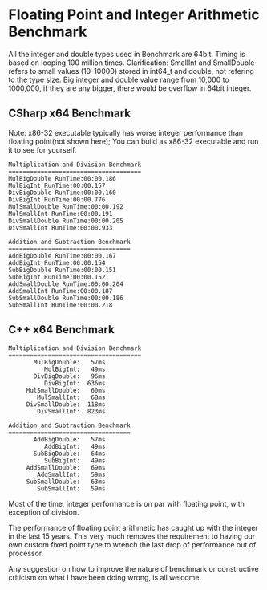 # Floating Point and Integer Arithmetic Benchmark

All the integer and double types used in Benchmark are 64bit. Timing is based on looping 100 million times. Clarification: SmallInt and SmallDouble refers to small values (10-10000) stored in int64_t and double, not refering to the type size. Big integer and double value range from 10,000 to 1000,000, if they are any bigger, there would be overflow in 64bit integer.

## CSharp x64 Benchmark 

Note: x86-32 executable typically has worse integer performance than floating point(not shown here); You can build as x86-32 executable and run it to see for yourself.

```
Multiplication and Division Benchmark
=====================================
MulBigDouble RunTime:00:00.186
MulBigInt RunTime:00:00.157
DivBigDouble RunTime:00:00.160
DivBigInt RunTime:00:00.776
MulSmallDouble RunTime:00:00.192
MulSmallInt RunTime:00:00.191
DivSmallDouble RunTime:00:00.205
DivSmallInt RunTime:00:00.933

Addition and Subtraction Benchmark
==================================
AddBigDouble RunTime:00:00.167
AddBigInt RunTime:00:00.154
SubBigDouble RunTime:00:00.151
SubBigInt RunTime:00:00.152
AddSmallDouble RunTime:00:00.204
AddSmallInt RunTime:00:00.187
SubSmallDouble RunTime:00:00.186
SubSmallInt RunTime:00:00.218
```

## C++ x64 Benchmark

```
Multiplication and Division Benchmark
=====================================
       MulBigDouble:   57ms
          MulBigInt:   49ms
       DivBigDouble:   96ms
          DivBigInt:  636ms
     MulSmallDouble:   60ms
        MulSmallInt:   68ms
     DivSmallDouble:  118ms
        DivSmallInt:  823ms

Addition and Subtraction Benchmark
==================================
       AddBigDouble:   57ms
          AddBigInt:   49ms
       SubBigDouble:   64ms
          SubBigInt:   49ms
     AddSmallDouble:   69ms
        AddSmallInt:   59ms
     SubSmallDouble:   63ms
        SubSmallInt:   59ms
```

Most of the time, integer performance is on par with floating point, with exception of division.

The performance of floating point arithmetic has caught up with the integer in the last 15 years. This very much removes the requirement to having our own custom fixed point type to wrench the last drop of performance out of processor. 

Any suggestion on how to improve the nature of benchmark or constructive criticism on what I have been doing wrong, is all welcome.